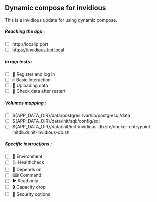 ## Dynamic compose for invidious
This is a invidious update for using dynamic compose.
##### Reaching the app :
- [ ] http://localip:port
- [ ] https://invidious.tipi.local
##### In app tests :
- [ ] 📝 Register and log in
- [ ] 🖱 Basic interaction
- [ ] 🌆 Uploading data
- [ ] 🔄 Check data after restart
##### Volumes mapping :
- [ ] ${APP_DATA_DIR}/data/postgres:/var/lib/postgresql/data
- [ ] ${APP_DATA_DIR}/data/init/sql:/config/sql
- [ ] ${APP_DATA_DIR}/data/init/init-invidious-db.sh:/docker-entrypoint-initdb.d/init-invidious-db.sh
##### Specific instructions :
- [ ] 🌳 Environment
- [ ] 🩺 Healthcheck
- [ ] 🔗 Depends on
- [ ] ⌨ Command
- [ ] ▶ Read only
- [ ] 🔒 Capacity drop
- [ ] 🔐 Security options
